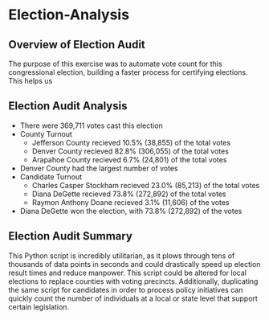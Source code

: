 # Election-Analysis
## Overview of Election Audit
The purpose of this exercise was to automate vote count for this congressional election, building a faster process for certifying elections. This helps us 
## Election Audit Analysis 
- There were 369,711 votes cast this election
- County Turnout
  - Jefferson County recieved 10.5% (38,855) of the total votes
  - Denver County recieved 82.8% (306,055) of the total votes
  - Arapahoe County recieved 6.7% (24,801) of the total votes
-  Denver County had the largest number of votes
-  Candidate Turnout
   -  Charles Casper Stockham recieved 23.0% (85,213) of the total votes
   -  Diana DeGette recieved 73.8% (272,892) of the total votes
   -  Raymon Anthony Doane recieved 3.1% (11,606) of the votes
- Diana DeGette won the election, with 73.8% (272,892) of the votes 
## Election Audit Summary
This Python script is incredibly utilitarian, as it plows through tens of thousands of data points in seconds and could drastically speed up election result times and reduce manpower. This script could be altered for local elections to replace counties with voting precincts. Additionally, duplicating the same script for candidates in order to process policy initiatives can quickly count the number of individuals at a local or state level that support certain legislation. 
